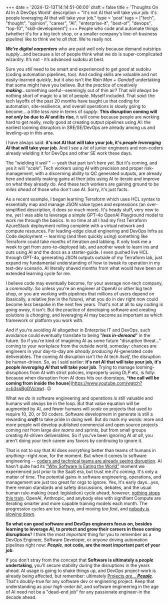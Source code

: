 +++
date = '2024-12-13T14:14:51-06:00'
draft = false
title = 'Thoughts On AI In A DevOps World'
description = "It's not AI that will take your job: it's people leveraging AI that will take your job."
type = 'post'
tags = ["tech", "thought", "opinion", "career", "AI", "enterprise-it", "best-of", "devops", "top-10", "skill-development"]
+++
People who code and automate things (whether it's for a big tech shop, or a smaller company's line-of-business pipeline) like to think we're *all that*.  We're really not. <br />

***We’re digital carpenters*** who are paid well only because demand outstrips *supply*...and because a lot of people think what we do is super-complicated wizardry. It’s not - it’s advanced sudoku at best.  <br />

Sure you *still* need to be smart and experienced to get *good* at sudoku (coding automation pipelines, too). And coding skills are valuable and not easily-learned *quickly*, but it also isn't the *Rain Man + Gandalf* undertaking that some might have you believe. But the *practice* of creatively ***making***...something useful--seemingly out of thin air? That will *always* be nothing short of magic to a lot of people. Myself included.  That *said*: the tech layoffs of the past 20 months have taught us that coding for automation, site-resilience, and overall operations is slowly going to become... a little *less rare* in terms of *supply*.  **This disruption coming will *not only* be due to *AI* and its rise**, it will come because people are working hard to get really, *really* good at creating output pipelines using AI: the earliest looming disruptors in SRE/SE/DevOps are already among us and leveling-up in this area. <br />

I have always said: **it's not AI that will take your job, it's ***people*** ***leveraging AI*** that will take your job**.  And I see a *lot* of junior engineers and non-coders already wielding it for DevOps and other SE work these days. <br />

The "wielding it *well* " -- yeah that part isn't here *yet*. But it's coming, and yes it will "*scale*". Tech workers using AI with precision and proper risk-management, with a discerning ability to QC generated outputs, are already here and steadily making gains at their jobs using AI to iterate and improve on what they already do.  And these tech workers are gaining ground to be *miles ahead* of those who don't use AI. Sorry, it's just facts. <br />

As a recent example, I began learning Terraform which uses HCL syntax to essentially map and manage JSON value types and expressions (an over-simplified description, it does *so much* more). It's heady stuff, very new to me, yet I was able to leverage a simple GPT-4o OpenAI Playground model to work me through the basics.  In no time at all I had my first Terraform AzureStack deployment rolling complete with a virtual network and compute resources.  For leading-edge cloud enginering and DevOps Infra as Code deployment -- learning (and then quickly *using*) something like Terraform could take *months* of iteration and labbing.  It only took me a week to get from zero-to-deployed lab, and another week to learn ins and outs using AI and the docs as a starter-guide. I even pushed live HCL through GPT-4o, generating JSON outputs outside of my Terraform lab, just expand my fundamental understanding of how to tweak its operation in my test-dev scenario. AI literally shaved months from what would have been an extended learning cycle for me. <br />

I believe code may eventually become, for your average non-tech company, a *commodity*.  So unless you're an engineer at OpenAI or other big tech shop, or you are working with pipelines that millions of users depend on (basically, a relative *few* in the future), what you do in dev right now could become *less* bespoke in the next few years. That's not at all to say coding is *going away*, it isn't.  But the practice of developing software and creating solutions is *changing*, and leveraging AI may become as important as which framework or platform you work with. <br />

And if you're avoiding AI altogether in Enterprise IT and DevOps, such avoidance could eventually translate to being "***less in-demand***" in the future. So if you're kind of imagining AI as some future "disruption threat..." coming to your workplace from the outside world, someday: chances are engineers in your day-to-day are *already producing* AI-generated code deliverables.  The coming AI disruption isn't the AI tech *itself*, the disruption be human-driven.  So, as I said earlier: **it's not AI that will take your job, it's ***people*** ***leveraging AI*** that will take your job**. Trying to manage looming-disruptions from AI with strict policies, improperly using DLP etc, is folly: because when disruption from AI does hits our doorsteps, ***the call will be coming from inside the house**](https://www.youtube.com/watch?v=b3spBgGVcmw). 😉 <br />

What we *do* in software engineering and operations *is* still valuable and humans will always be in the loop.  But that value equation will be augmented by AI, and fewer humans will *scale* on projects that used to require 10, 20, or 50 coders.  Software development in generate is still a rewarding ***craft*** to take pride in doing well.  But do mark my words: more and more people will develop published commercial and open source projects coming *not* from large *dev teams* and sprints, but from small groups creating AI-driven deliverables. So if you've been ignoring AI *at all*, you aren't doing your tech career any favors by continuing to ignore it.  <br />

That is not to say that AI does *everything* better than teams of humans in *anything*--right *now*, for the moment. But when it comes to software engineering -- <a href="https://www.techtarget.com/whatis/feature/Tech-sector-layoffs-explained-What-you-need-to-know">coders and technical teams are already seeing disruption</a>. AI hasn't quite had its ["Why Software Is Eating the World"](https://a16z.com/why-software-is-eating-the-world/) moment we experienced just prior to the SaaS era, but trust me *it's coming*.  It's only a matter of time.  The potential gains in software engineering, operations, and management are just too great for orgs to ignore. Yes, it's early days...yes, there remain standards and safety discussions, debates, and the usual human rule-making (read: legislation) cycle ahead; *however*, [nothing stops this train](https://www.youtube.com/watch?v=eqdoO1dVZTM&t=89s).  OpenAI, Anthropic, and anybody else with signifiant Compute are iterating smarter and more capable training models each month.  The progression cycles are too heavy, and moving *too fast*, and [nobody is slowing down](https://news.harvard.edu/gazette/story/2023/10/a-tech-warning-ai-is-coming-fast-and-its-going-to-be-rough-ride/).  <br />  

**So what can good software and DevOps engineers focus on, besides learning to leverage AI, to protect and grow their careers in these coming disruptions**?  I think the *most important* thing for you to remember as a DevOps Engineer, Software Developer, or *anyone* driving automation pipelines right now: ***People***, **not code, are the most important part of your job**.  <br />

If you don't stray from the concept that **Software is ultimately a ***people*** undertaking**, you'll secure stability during the disruptions in the years ahead. AI usage is going to shake things up, and DevOps project-work is already being affected, but remember: ultimately [Projects *are*... ***People***](https://julianwest.me/Blog/projects-are-people/). That's doubly-true for any software dev or enginering project.  Keep that understanding as your *high-order bit*, and software engineering in the age of AI need not be a "dead-end job" for any passionate engineer-in the decade ahead.
